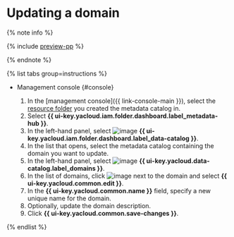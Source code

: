 # Updating a domain


{% note info %}

{% include [preview-pp](../../../_includes/preview-pp.md) %}

{% endnote %}


{% list tabs group=instructions %}

- Management console {#console}

  1. In the [management console]({{ link-console-main }}), select the [resource folder](../../../resource-manager/concepts/resources-hierarchy.md#folder) you created the metadata catalog in.
  1. Select **{{ ui-key.yacloud.iam.folder.dashboard.label_metadata-hub }}**.
  1. In the left-hand panel, select ![image](../../../_assets/console-icons/folder-magnifier.svg) **{{ ui-key.yacloud.iam.folder.dashboard.label_data-catalog }}**.
  1. In the list that opens, select the metadata catalog containing the domain you want to update.
  1. In the left-hand panel, select ![image](../../../_assets/console-icons/globe.svg) **{{ ui-key.yacloud.data-catalog.label_domains }}**.
  1. In the list of domains, click ![image](../../../_assets/console-icons/ellipsis.svg) next to the domain and select **{{ ui-key.yacloud.common.edit }}**.  
  1. In the **{{ ui-key.yacloud.common.name }}** field, specify a new unique name for the domain.
  1. Optionally, update the domain description.
  1. Click **{{ ui-key.yacloud.common.save-changes }}**.

{% endlist %}
